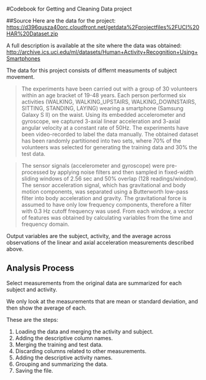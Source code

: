 
#Codebook for Getting and Cleaning Data project

##Source
Here are the data for the project: https://d396qusza40orc.cloudfront.net/getdata%2Fprojectfiles%2FUCI%20HAR%20Dataset.zip

A full description is available at the site where the data was obtained: http://archive.ics.uci.edu/ml/datasets/Human+Activity+Recognition+Using+Smartphones 

The data for this project consists of differnt measuments of subject movement. 


>The experiments have been carried out with a group of 30 volunteers within an age bracket of 19-48 years. Each person performed six activities (WALKING, WALKING_UPSTAIRS, WALKING_DOWNSTAIRS, SITTING, STANDING, LAYING) wearing a smartphone (Samsung Galaxy S II) on the waist. Using its embedded accelerometer and gyroscope, we captured 3-axial linear acceleration and 3-axial angular velocity at a constant rate of 50Hz. The experiments have been video-recorded to label the data manually. The obtained dataset has been randomly partitioned into two sets, where 70% of the volunteers was selected for generating the training data and 30% the test data. 

>The sensor signals (accelerometer and gyroscope) were pre-processed by applying noise filters and then sampled in fixed-width sliding windows of 2.56 sec and 50% overlap (128 readings/window). The sensor acceleration signal, which has gravitational and body motion components, was separated using a Butterworth low-pass filter into body acceleration and gravity. The gravitational force is assumed to have only low frequency components, therefore a filter with 0.3 Hz cutoff frequency was used. From each window, a vector of features was obtained by calculating variables from the time and frequency domain.

Output variables are the subject, activity, and the average across observations of the linear and axial acceleration measurements described above.

## Analysis Process

Select measurements from the original data are summarized for each subject and activity.  

We only look at the measurements that are mean or standard deviation, and then show the average of each.

These are the steps:
1. Loading the data and merging the activity and subject.
2. Adding the descriptive column names.
3. Merging the training and test data.
4. Discarding columns related to other measurements.
5. Adding the descriptive activity names.
6. Grouping and summarizing the data.
7. Saving the file.
